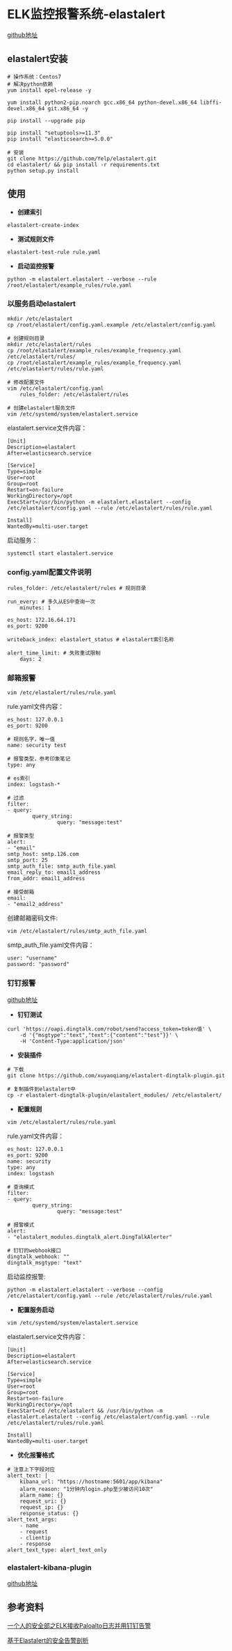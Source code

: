 # ELK监控报警系统-elastalert
[github地址](https://github.com/Yelp/elastalert/)

## elastalert安装
```
# 操作系统：Centos7
# 解决python依赖
yum install epel-release -y

yum install python2-pip.noarch gcc.x86_64 python-devel.x86_64 libffi-devel.x86_64 git.x86_64 -y

pip install --upgrade pip

pip install "setuptools>=11.3"
pip install "elasticsearch>=5.0.0"

# 安装
git clone https://github.com/Yelp/elastalert.git
cd elastalert/ && pip install -r requirements.txt
python setup.py install
```

## 使用
* **创建索引**

```
elastalert-create-index
```

* **测试规则文件**

```
elastalert-test-rule rule.yaml
```

* **启动监控报警**

```
python -m elastalert.elastalert --verbose --rule /root/elastalert/example_rules/rule.yaml
```

### 以服务启动elastalert
```
mkdir /etc/elastalert
cp /root/elastalert/config.yaml.example /etc/elastalert/config.yaml

# 创建规则目录
mkdir /etc/elastalert/rules
cp /root/elastalert/example_rules/example_frequency.yaml /etc/elastalert/rules/
cp /root/elastalert/example_rules/example_frequency.yaml /etc/elastalert/rules/rule.yaml

# 修改配置文件
vim /etc/elastalert/config.yaml
	rules_folder: /etc/elastalert/rules

# 创建elastalert服务文件
vim /etc/systemd/system/elastalert.service
```

elastalert.service文件内容：

```
[Unit]
Description=elastalert
After=elasticsearch.service
	
[Service]
Type=simple
User=root
Group=root
Restart=on-failure
WorkingDirectory=/opt
ExecStart=/usr/bin/python -m elastalert.elastalert --config /etc/elastalert/config.yaml --rule /etc/elastalert/rules/rule.yaml
	
Install]
WantedBy=multi-user.target
```

启动服务：

```
systemctl start elastalert.service
```

### config.yaml配置文件说明
```
rules_folder: /etc/elastalert/rules # 规则目录

run_every: # 多久从ES中查询一次
	minutes: 1
	
es_host: 172.16.64.171
es_port: 9200

writeback_index: elastalert_status # elastalert索引名称

alert_time_limit: # 失败重试限制
	days: 2
```

### 邮箱报警

```
vim /etc/elastalert/rules/rule.yaml
```

rule.yaml文件内容：

```
es_host: 127.0.0.1
es_port: 9200

# 规则名字，唯一值
name: security test

# 报警类型，参考印象笔记
type: any

# es索引
index: logstash-*

# 过滤
filter:
- query:
        query_string:
                query: "message:test"

# 报警类型
alert:
- "email"
smtp_host: smtp.126.com
smtp_port: 25
smtp_auth_file: smtp_auth_file.yaml
email_reply_to: email1_address
from_addr: email1_address

# 接受邮箱
email:
- "email2_address"
```

创建邮箱密码文件:

```
vim /etc/elastalert/rules/smtp_auth_file.yaml
```

smtp_auth_file.yaml文件内容：

```
user: "username"
password: "password"
```

### 钉钉报警
[github地址](https://github.com/xuyaoqiang/elastalert-dingtalk-plugin)

* **钉钉测试**

```
curl 'https://oapi.dingtalk.com/robot/send?access_token=token值' \ 
    -d '{"msgtype":"text","text":{"content":"test"}}' \ 
    -H 'Content-Type:application/json'
```

* **安装插件**

```
# 下载
git clone https://github.com/xuyaoqiang/elastalert-dingtalk-plugin.git

# 复制插件到elastalert中
cp -r elastalert-dingtalk-plugin/elastalert_modules/ /etc/elastalert/
```

* **配置规则**

```
vim /etc/elastalert/rules/rule.yaml
```

rule.yaml文件内容：

```
es_host: 127.0.0.1
es_port: 9200
name: security
type: any
index: logstash

# 查询模式
filter:
- query:
        query_string:
                query: "message:test"

# 报警模式
alert:
- "elastalert_modules.dingtalk_alert.DingTalkAlerter"

# 钉钉的webhook接口
dingtalk_webhook: ""
dingtalk_msgtype: "text"
```

启动监控报警:

```
python -m elastalert.elastalert --verbose --config /etc/elastalert/config.yaml --rule /etc/elastalert/rules/rule.yaml
```

* **配置服务启动**

```
vim /etc/systemd/system/elastalert.service
```

elastalert.service文件内容：

```
[Unit]
Description=elastalert
After=elasticsearch.service
	
[Service]
Type=simple
User=root
Group=root
Restart=on-failure
WorkingDirectory=/opt
ExecStart=cd /etc/elastalert && /usr/bin/python -m elastalert.elastalert --config /etc/elastalert/config.yaml --rule /etc/elastalert/rules/rule.yaml
	
Install]
WantedBy=multi-user.target
```

* **优化报警格式**

```
# 注意上下字段对应
alert_text: |
    kibana_url: "https://hostname:5601/app/kibana"
    alarm_reason: "1分钟内login.php至少被访问10次"
    alarm_name: {}
    request_uri: {}
    request_ip: {}
    response_status: {}
alert_text_args:
    - name
    - request
    - clientip
    - response
alert_text_type: alert_text_only
```

### elastalert-kibana-plugin
[github地址](https://github.com/bitsensor/elastalert-kibana-plugin)

## 参考资料
[一个人的安全部之ELK接收Paloalto日志并用钉钉告警](https://www.freebuf.com/articles/others-articles/161905.html)

[基于Elastalert的安全告警剖析](https://www.freebuf.com/sectool/164591.html)
